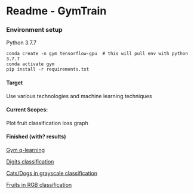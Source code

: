 # Readme - GymTrain

### Environment setup
Python 3.7.7
```
conda create -n gym tensorflow-gpu  # this will pull env with python 3.7.7
conda activate gym
pip install -r requirements.txt
```


#### Target
Use various technologies and machine learning techniques

#### Current Scopes:

Plot fruit classification loss graph

#### Finished (with?  results)
[Gym q-learning](gym-train/sentdex/q-learning)

[Digits classification](gym-train/sentdex/tensorflow-basics/num-classification-part1)

[Cats/Dogs in grayscale classification](gym-train/sentdex/tensorflow-basics/cat-dogs-part2)

[Fruits in RGB classification](gym-train/classification/fruits)

